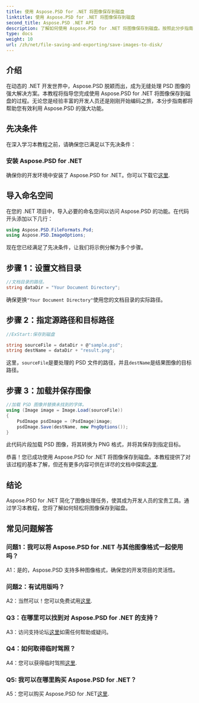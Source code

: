 ```yaml
---
title: 使用 Aspose.PSD for .NET 将图像保存到磁盘
linktitle: 使用 Aspose.PSD for .NET 将图像保存到磁盘
second_title: Aspose.PSD .NET API
description: 了解如何使用 Aspose.PSD for .NET 将图像保存到磁盘。按照此分步指南进行高效的图像处理。
type: docs
weight: 10
url: /zh/net/file-saving-and-exporting/save-images-to-disk/
---
```

## 介绍

在动态的 .NET 开发世界中，Aspose.PSD 脱颖而出，成为无缝处理 PSD 图像的强大解决方案。本教程将指导您完成使用 Aspose.PSD for .NET 将图像保存到磁盘的过程。无论您是经验丰富的开发人员还是刚刚开始编码之旅，本分步指南都将帮助您有效利用 Aspose.PSD 的强大功能。

## 先决条件

在深入学习本教程之前，请确保您已满足以下先决条件：

### 安装 Aspose.PSD for .NET

确保你的开发环境中安装了 Aspose.PSD for .NET。你可以下载它[这里](https://releases.aspose.com/psd/net/).

## 导入命名空间

在您的 .NET 项目中，导入必要的命名空间以访问 Aspose.PSD 的功能。在代码开头添加以下几行：

```csharp
using Aspose.PSD.FileFormats.Psd;
using Aspose.PSD.ImageOptions;
```

现在您已经满足了先决条件，让我们将示例分解为多个步骤。

## 步骤 1：设置文档目录

```csharp
//文档目录的路径。
string dataDir = "Your Document Directory";
```

确保更换`"Your Document Directory"`使用您的文档目录的实际路径。

## 步骤 2：指定源路径和目标路径

```csharp
//ExStart:保存到磁盘

string sourceFile = dataDir + @"sample.psd";
string destName = dataDir + "result.png";
```

这里，`sourceFile`是要处理的 PSD 文件的路径，并且`destName`是结果图像的目标路径。

## 步骤 3：加载并保存图像

```csharp
//加载 PSD 图像并替换未找到的字体。
using (Image image = Image.Load(sourceFile))
{
    PsdImage psdImage = (PsdImage)image;
    psdImage.Save(destName, new PngOptions());
}
```

此代码片段加载 PSD 图像，将其转换为 PNG 格式，并将其保存到指定目标。

恭喜！您已成功使用 Aspose.PSD for .NET 将图像保存到磁盘。本教程提供了对该过程的基本了解，但还有更多内容可供在详尽的文档中探索[这里](https://reference.aspose.com/psd/net/).

## 结论

Aspose.PSD for .NET 简化了图像处理任务，使其成为开发人员的宝贵工具。通过学习本教程，您将了解如何轻松将图像保存到磁盘。

## 常见问题解答

### 问题1：我可以将 Aspose.PSD for .NET 与其他图像格式一起使用吗？

A1：是的，Aspose.PSD 支持多种图像格式，确保您的开发项目的灵活性。

### 问题2：有试用版吗？

 A2：当然可以！您可以免费试用[这里](https://releases.aspose.com/).

### Q3：在哪里可以找到对 Aspose.PSD for .NET 的支持？

 A3：访问支持论坛[这里](https://forum.aspose.com/c/psd/34)如需任何帮助或疑问。

### Q4：如何取得临时驾照？

 A4：您可以获得临时驾照[这里](https://purchase.aspose.com/temporary-license/).

### Q5: 我可以在哪里购买 Aspose.PSD for .NET？

 A5：您可以购买 Aspose.PSD for .NET[这里](https://purchase.aspose.com/buy).